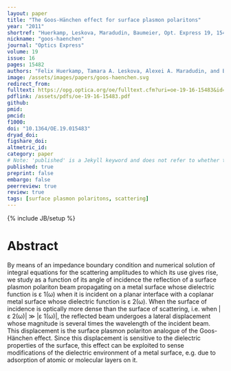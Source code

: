 ```yaml
---
layout: paper
title: "The Goos-Hänchen effect for surface plasmon polaritons"
year: "2011"
shortref: "Huerkamp, Leskova, Maradudin, Baumeier, Opt. Express 19, 15483 (2011)"
nickname: "goos-haenchen"
journal: "Optics Express"
volume: 19
issue: 16
pages: 15482 
authors: "Felix Huerkamp, Tamara A. Leskova, Alexei A. Maradudin, and Björn Baumeier"
image: /assets/images/papers/goos-haenchen.svg
redirect_from: 
fulltext: https://opg.optica.org/oe/fulltext.cfm?uri=oe-19-16-15483&id=221154
pdflink: /assets/pdfs/oe-19-16-15483.pdf
github: 
pmid: 
pmcid: 
f1000: 
doi: "10.1364/OE.19.015483"
dryad_doi: 
figshare_doi: 
altmetric_id: 
category: paper
# Note: 'published' is a Jekyll keyword and does not refer to whether the paper is published, but rather to whether this Markdown should be part of the rendered site.
published: true
preprint: false
embargo: false	
peerreview: true
review: true
tags: [surface plasmon polaritons, scattering]
---
```

{% include JB/setup %}

# Abstract 

By means of an impedance boundary condition and numerical solution of integral equations for the scattering amplitudes to which its use gives rise, we study as a function of its angle of incidence the reflection of a surface plasmon polariton beam propagating on a metal surface whose dielectric function is ɛ 1(ω) when it is incident on a planar interface with a coplanar metal surface whose dielectric function is ɛ 2(ω). When the surface of incidence is optically more dense than the surface of scattering, i.e. when |ɛ 2(ω)| ≫ |ɛ 1(ω)|, the reflected beam undergoes a lateral displacement whose magnitude is several times the wavelength of the incident beam. This displacement is the surface plasmon polariton analogue of the Goos-Hänchen effect. Since this displacement is sensitive to the dielectric properties of the surface, this effect can be exploited to sense modifications of the dielectric environment of a metal surface, e.g. due to adsorption of atomic or molecular layers on it.